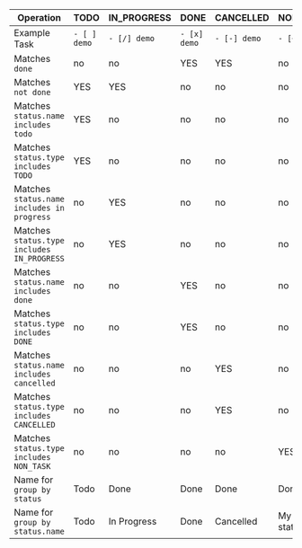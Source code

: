 <!-- placeholder to force blank line before table -->

| Operation | TODO | IN_PROGRESS | DONE | CANCELLED | NON_TASK |
| ----- | ----- | ----- | ----- | ----- | ----- |
| Example Task | `- [ ] demo` | `- [/] demo` | `- [x] demo` | `- [-] demo` | `- [~] demo` |
| Matches `done` | no | no | YES | YES | no |
| Matches `not done` | YES | YES | no | no | no |
| Matches `status.name includes todo` | YES | no | no | no | no |
| Matches `status.type includes TODO` | YES | no | no | no | no |
| Matches `status.name includes in progress` | no | YES | no | no | no |
| Matches `status.type includes IN_PROGRESS` | no | YES | no | no | no |
| Matches `status.name includes done` | no | no | YES | no | no |
| Matches `status.type includes DONE` | no | no | YES | no | no |
| Matches `status.name includes cancelled` | no | no | no | YES | no |
| Matches `status.type includes CANCELLED` | no | no | no | YES | no |
| Matches `status.type includes NON_TASK` | no | no | no | no | YES |
| Name for `group by status` | Todo | Done | Done | Done | Done |
| Name for `group by status.name` | Todo | In Progress | Done | Cancelled | My custom status |


<!-- placeholder to force blank line after table -->
